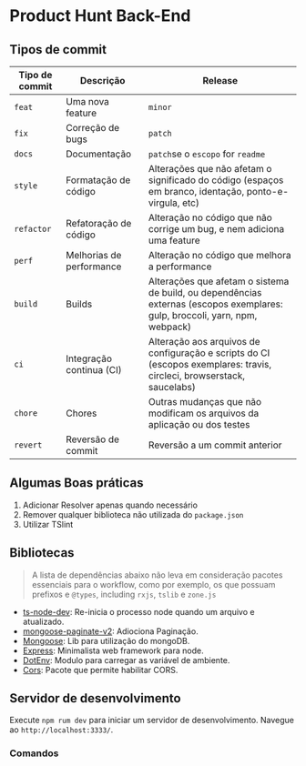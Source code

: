 # Product Hunt Back-End

## Tipos de commit

| Tipo de commit | Descrição                | Release                                                                                                                     |
| -------------- | ------------------------ | --------------------------------------------------------------------------------------------------------------------------- |
| `feat`         | Uma nova feature         | `minor`                                                                                                                     |
| `fix`          | Correção de bugs         | `patch`                                                                                                                     |
| `docs`         | Documentação             | `patch`se o `escopo` for `readme`                                                                                           |
| `style`        | Formatação de código     | Alterações que não afetam o significado do código (espaços em branco, identação, ponto-e-virgula, etc)                      |
| `refactor`     | Refatoração de código    | Alteração no código que não corrige um bug, e nem adiciona uma feature                                                      |
| `perf`         | Melhorias de performance | Alteração no código que melhora a performance                                                                               |
| `build`        | Builds                   | Alterações que afetam o sistema de build, ou dependências externas (escopos exemplares: gulp, broccoli, yarn, npm, webpack) |
| `ci`           | Integração continua (CI) | Alteração aos arquivos de configuração e scripts do CI (escopos exemplares: travis, circleci, browserstack, saucelabs)      |
| `chore`        | Chores                   | Outras mudanças que não modificam os arquivos da aplicação ou dos testes                                                    |
| `revert`       | Reversão de commit       | Reversão a um commit anterior                                                                                               |

## Algumas Boas práticas

1. Adicionar Resolver apenas quando necessário
2. Remover qualquer biblioteca não utilizada do `package.json`
3. Utilizar TSlint

## Bibliotecas

> A lista de dependências abaixo não leva em consideração pacotes essenciais para o workflow, como por exemplo, os que possuam prefixos e `@types`, including `rxjs`, `tslib` e `zone.js`

-   [ts-node-dev](https://www.npmjs.com/package/ts-node-dev): Re-inicia o processo node quando um arquivo e atualizado.
-   [mongoose-paginate-v2](https://www.npmjs.com/package/mongoose-paginate-v2): Adiociona Paginação.
-   [Mongoose](https://www.npmjs.com/package/mongoose): Lib para utilização do mongoDB.
-   [Express](https://www.npmjs.com/package/express): Minimalista web framework para node.
-   [DotEnv](https://www.npmjs.com/package/dotenv): Modulo para carregar as variável de ambiente.
-   [Cors](https://www.npmjs.com/package/cors): Pacote que permite habilitar CORS.

## Servidor de desenvolvimento

Execute `npm rum dev` para iniciar um servidor de desenvolvimento. Navegue ao `http://localhost:3333/`.

### Comandos
